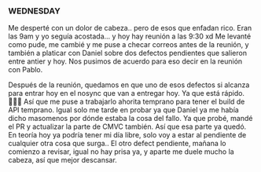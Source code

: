 ### WEDNESDAY

Me desperté con un dolor de cabeza.. pero de esos que enfadan rico. 
Eran las 9am y yo seguía acostada... y hoy hay reunión a las 9:30 xd
Me levanté como pude, me cambié y me puse a checar correos antes de la reunión, y también a platicar con Daniel sobre dos defectos pendientes que salieron entre antier y hoy. Nos pusimos de acuerdo para eso decir en la reunión con Pablo. 

Después de la reunión, quedamos en que uno de esos defectos si alcanza para entrar hoy en el nosync que van a entregar hoy. Ya que está rápido. 👩🏻‍💻
Así que me puse a trabajarlo ahorita temprano para tener el build de API temprano. Igual solo me tarde en probar ya que Daniel ya me había dicho masomenos por dónde estaba la cosa del fallo. Ya que probé, mandé el PR y actualizar la parte de CMVC también. Así que esa parte ya quedó. 
En teoría hoy ya podría tener mi día libre, solo voy a estar al pendiente de cualquier otra cosa que surga.. 
El otro defect pendiente, mañana lo comienzo a revisar, igual no hay prisa ya, y aparte me duele mucho la cabeza, así que mejor descansar. 